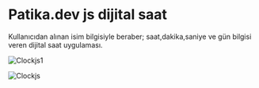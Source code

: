 # Patika.dev js dijital saat 
 Kullanıcıdan alınan isim bilgisiyle beraber; saat,dakika,saniye ve gün bilgisi veren dijital saat uygulaması.
 
![Clockjs1](https://user-images.githubusercontent.com/83119503/223770335-69999873-ce62-43ad-a242-f356e5313860.PNG)

![Clockjs](https://user-images.githubusercontent.com/83119503/223769668-3cd2504b-a0b0-4b7b-a565-d55fbc6bf4d5.PNG)
